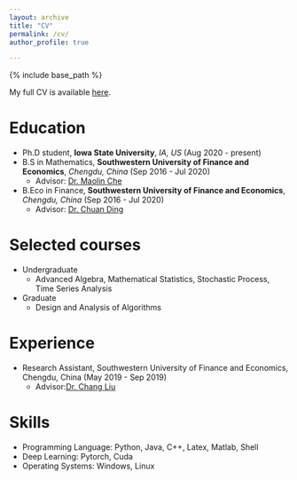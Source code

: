 ```yaml
---
layout: archive
title: "CV"
permalink: /cv/
author_profile: true

---
```


{% include base_path %}

My full CV is available [here](https://lcdeng1.github.io/files/Resume-Lichuan.pdf).

Education
======
* Ph.D student, **Iowa State University**, *IA, US* (Aug 2020 - present)
* B.S in Mathematics, **Southwestern University of Finance and Economics**, *Chengdu, China* (Sep 2016 - Jul 2020)
  * Advisor: [Dr. Maolin Che](https://economicmath.swufe.edu.cn/info/1047/1082.htm)
* B.Eco in Finance, **Southwestern University of Finance and Economics**, *Chengdu, China* (Sep 2016 - Jul 2020)
  * Advisor: [Dr. Chuan Ding](https://economicmath.swufe.edu.cn/info/1045/1088.htm)

Selected courses
======
* Undergraduate
  * Advanced Algebra, Mathematical Statistics, Stochastic Process, Time Series Analysis
* Graduate
  * Design and Analysis of Algorithms

Experience
======
* Research Assistant, Southwestern University of Finance and Economics, Chengdu, China (May 2019 - Sep 2019)
  * Advisor:[Dr. Chang Liu](https://zqxy.swufe.edu.cn/info/1023/3257.htm)
  
Skills
======
* Programming Language: Python, Java, C++, Latex, Matlab, Shell
* Deep Learning: Pytorch, Cuda
* Operating Systems: Windows, Linux